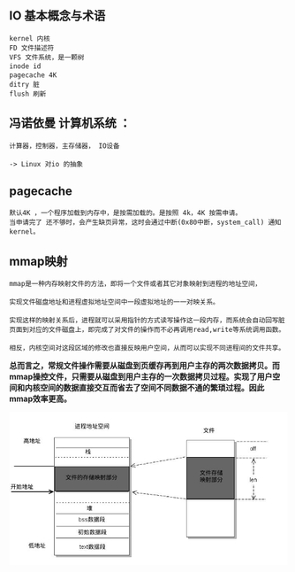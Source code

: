 ## IO 基本概念与术语

    kernel 内核
    FD 文件描述符
    VFS 文件系统，是一颗树
    inode id 
    pagecache 4K
    ditry 脏
    flush 刷新

## 冯诺依曼 计算机系统 ：
    计算器，控制器，主存储器， IO设备

    -> Linux 对io 的抽象

## pagecache 
    默认4K ，一个程序加载到内存中，是按需加载的。是按照 4k，4K 按需申请。
    当申请完了 还不够时，会产生缺页异常，这时会通过中断(0x80中断，system_call) 通知 kernel。

    
## mmap映射

    mmap是一种内存映射文件的方法，即将一个文件或者其它对象映射到进程的地址空间，
    
    实现文件磁盘地址和进程虚拟地址空间中一段虚拟地址的一一对映关系。
    
    实现这样的映射关系后，进程就可以采用指针的方式读写操作这一段内存，而系统会自动回写脏页面到对应的文件磁盘上，即完成了对文件的操作而不必再调用read,write等系统调用函数。
    
    相反，内核空间对这段区域的修改也直接反映用户空间，从而可以实现不同进程间的文件共享。

**总而言之，常规文件操作需要从磁盘到页缓存再到用户主存的两次数据拷贝。而mmap操控文件，只需要从磁盘到用户主存的一次数据拷贝过程。实现了用户空间和内核空间的数据直接交互而省去了空间不同数据不通的繁琐过程。因此mmap效率更高。**

 ![如下图](./img/mmap.png)

 